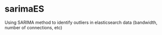 # sarimaES
Using SARIMA method to identify outliers in elasticsearch data (bandwidth, number of connections, etc)
